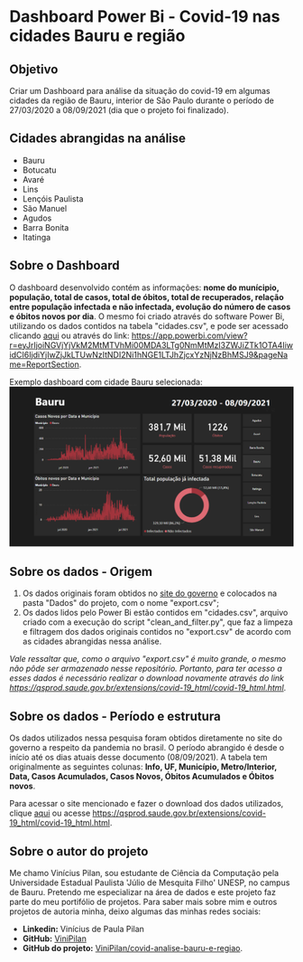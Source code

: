 # Dashboard Power Bi - Covid-19 nas cidades Bauru e região

## Objetivo
Criar um Dashboard para análise da situação do covid-19 em algumas cidades da região de Bauru, interior de São Paulo durante o período de 27/03/2020 a 08/09/2021 (dia que o projeto foi finalizado). 

## Cidades abrangidas na análise
- Bauru
- Botucatu
- Avaré
- Lins
- Lençóis Paulista
- São Manuel
- Agudos
- Barra Bonita
- Itatinga

## Sobre o Dashboard
O dashboard desenvolvido contém as informações: **nome do munícipio, população, total de casos, total de óbitos, total de recuperados, relação entre população infectada e não infectada, evolução do número de casos e óbitos novos por dia**. O mesmo foi criado através do software Power Bi, utilizando os dados contidos na tabela "cidades.csv", e pode ser acessado clicando [aqui](https://app.powerbi.com/view?r=eyJrIjoiNGVjYjVkM2MtMTVhMi00MDA3LTg0NmMtMzI3ZWJiZTk1OTA4IiwidCI6IjdiYjIwZjJkLTUwNzItNDI2Ni1hNGE1LTJhZjcxYzNjNzBhMSJ9&pageName=ReportSection) ou através do link: https://app.powerbi.com/view?r=eyJrIjoiNGVjYjVkM2MtMTVhMi00MDA3LTg0NmMtMzI3ZWJiZTk1OTA4IiwidCI6IjdiYjIwZjJkLTUwNzItNDI2Ni1hNGE1LTJhZjcxYzNjNzBhMSJ9&pageName=ReportSection.


Exemplo dashboard com cidade Bauru selecionada:
![Imagem](exemplo-bauru.png)

## Sobre os dados - Origem
1. Os dados originais foram obtidos no [site do governo](https://qsprod.saude.gov.br/extensions/covid-19_html/covid-19_html.html) e colocados na pasta "Dados" do projeto, com o nome "export.csv";
2. Os dados lidos pelo Power Bi estão contidos em "cidades.csv", arquivo criado com a execução do script "clean_and_filter.py", que faz a limpeza e filtragem dos dados originais contidos no "export.csv" de acordo com as cidades abrangidas nessa análise.

*Vale ressaltar que, como o arquivo "export.csv" é muito grande, o mesmo não pôde ser armazenado nesse repositório. Portanto, para ter acesso a esses dados é necessário realizar o download novamente através do link https://qsprod.saude.gov.br/extensions/covid-19_html/covid-19_html.html*.

## Sobre os dados - Período e estrutura
Os dados utilizados nessa pesquisa foram obtidos diretamente no site do governo a respeito da pandemia no brasil. O período abrangido é desde o início até os dias atuais desse documento (08/09/2021). A tabela tem originalmente as seguintes colunas: **Info, UF, Município, Metro/Interior, Data, Casos Acumulados, Casos Novos, Óbitos Acumulados e Óbitos novos**.

Para acessar o site mencionado e fazer o download dos dados utilizados, clique [aqui](https://qsprod.saude.gov.br/extensions/covid-19_html/covid-19_html.html) ou acesse https://qsprod.saude.gov.br/extensions/covid-19_html/covid-19_html.html.


## Sobre o autor do projeto
Me chamo Vinícius Pilan, sou estudante de Ciência da Computação pela Universidade Estadual Paulista 'Júlio de Mesquita Filho' UNESP, no campus de Bauru. Pretendo me especializar na área de dados e este projeto faz parte do meu portifólio de projetos. Para saber mais sobre mim e outros projetos de autoria minha, deixo algumas das minhas redes sociais:

- **Linkedin:** Vinícius de Paula Pilan
- **GitHub:** [ViniPilan](https://github.com/ViniPilan)
- **GitHub do projeto:** [ViniPilan/covid-analise-bauru-e-regiao](https://github.com/ViniPilan/covid-analise-bauru-e-regiao).

